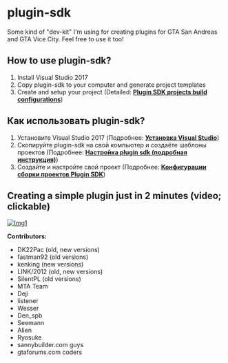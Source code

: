 # plugin-sdk

Some kind of "dev-kit" I'm using for creating plugins for GTA San Andreas and GTA Vice City.
Feel free to use it too!

## How to use plugin-sdk?
1. Install Visual Studio 2017
2. Copy plugin-sdk to your computer and generate project templates
3. Create and setup your project (Detailed: [**Plugin SDK projects build configurations**](https://github.com/DK22Pac/plugin-sdk/wiki/Plugin-SDK-projects-build-configurations))

## Как использовать plugin-sdk?
1. Установите Visual Studio 2017 (Подробнее: [**Установка Visual Studio**](https://github.com/DK22Pac/plugin-sdk/wiki/%D0%A3%D1%81%D1%82%D0%B0%D0%BD%D0%BE%D0%B2%D0%BA%D0%B0-Visual-Studio))
2. Скопируйте plugin-sdk на свой компьютер и создаёте шаблоны проектов (Подробнее: [**Настройка plugin sdk (подробная инструкция)**](https://github.com/DK22Pac/plugin-sdk/wiki/%D0%9D%D0%B0%D1%81%D1%82%D1%80%D0%BE%D0%B9%D0%BA%D0%B0-plugin-sdk-(%D0%BF%D0%BE%D0%B4%D1%80%D0%BE%D0%B1%D0%BD%D0%B0%D1%8F-%D0%B8%D0%BD%D1%81%D1%82%D1%80%D1%83%D0%BA%D1%86%D0%B8%D1%8F)))
3. Создайте и настройте свой проект (Подробнее: [**Конфигурации сборки проектов Plugin SDK**](https://github.com/DK22Pac/plugin-sdk/wiki/%D0%9A%D0%BE%D0%BD%D1%84%D0%B8%D0%B3%D1%83%D1%80%D0%B0%D1%86%D0%B8%D0%B8-%D1%81%D0%B1%D0%BE%D1%80%D0%BA%D0%B8-%D0%BF%D1%80%D0%BE%D0%B5%D0%BA%D1%82%D0%BE%D0%B2-Plugin-SDK))

## Creating a simple plugin just in 2 minutes (video; clickable)
[![Img1](http://i.imgur.com/NrogG7S.png)](https://www.youtube.com/watch?v=PVfC7YSOEQs)

**Contributors:**
- DK22Pac (old, new versions)
- fastman92 (old versions)
- kenking (new versions)
- LINK/2012 (old, new versions)
- SilentPL (old versions)
- MTA Team
- Deji
- listener
- Wesser
- Den_spb
- Seemann
- Alien
- Ryosuke
- sannybuilder.com guys
- gtaforums.com coders
